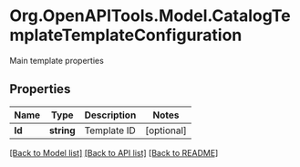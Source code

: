# Org.OpenAPITools.Model.CatalogTemplateTemplateConfiguration
Main template properties
## Properties

Name | Type | Description | Notes
------------ | ------------- | ------------- | -------------
**Id** | **string** | Template ID | [optional] 

[[Back to Model list]](../README.md#documentation-for-models) [[Back to API list]](../README.md#documentation-for-api-endpoints) [[Back to README]](../README.md)

